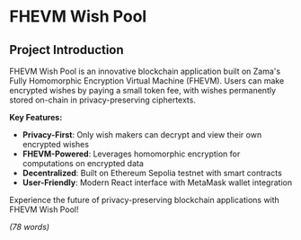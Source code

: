 # FHEVM Wish Pool

## Project Introduction

FHEVM Wish Pool is an innovative blockchain application built on Zama's Fully Homomorphic Encryption Virtual Machine (FHEVM). Users can make encrypted wishes by paying a small token fee, with wishes permanently stored on-chain in privacy-preserving ciphertexts.

**Key Features:**
- **Privacy-First**: Only wish makers can decrypt and view their own encrypted wishes
- **FHEVM-Powered**: Leverages homomorphic encryption for computations on encrypted data
- **Decentralized**: Built on Ethereum Sepolia testnet with smart contracts
- **User-Friendly**: Modern React interface with MetaMask wallet integration

Experience the future of privacy-preserving blockchain applications with FHEVM Wish Pool!

*(78 words)*
